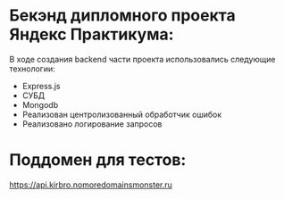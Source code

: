 # Бекэнд дипломного проекта Яндекс Практикума: 
В ходе создания backend части проекта использовались следующие технологии:
- Express.js 
- СУБД 
- Mongodb 
- Реализован центролизованный обработчик ошибок 
- Реализовано логирование запросов
 
# Поддомен для тестов:
https://api.kirbro.nomoredomainsmonster.ru
